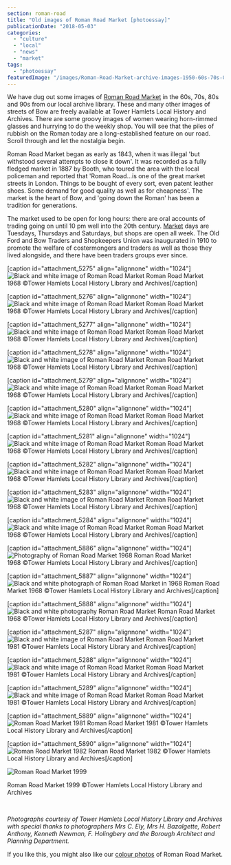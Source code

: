 ```yaml
---
section: roman-road
title: "Old images of Roman Road Market [photoessay]"
publicationDate: "2018-05-03"
categories: 
  - "culture"
  - "local"
  - "news"
  - "market"
tags: 
  - "photoessay"
featuredImage: "/images/Roman-Road-Market-archive-images-1950-60s-70s-05-1.jpg"
---
```


We have dug out some images of [Roman Road Market](https://romanroadlondon.com/roman-road-market-history/) in the 60s, 70s, 80s and 90s from our local archive library. These and many other images of streets of Bow are freely available at Tower Hamlets Local History and Archives. There are some groovy images of women wearing horn-rimmed glasses and hurrying to do the weekly shop. You will see that the piles of rubbish on the Roman today are a long-established feature on our road. Scroll through and let the nostalgia begin.

Roman Road Market began as early as 1843, when it was illegal 'but withstood several attempts to close it down'. It was recorded as a fully fledged market in 1887 by Booth, who toured the area with the local policeman and reported that 'Roman Road...is one of the great market streets in London. Things to be bought of every sort, even patent leather shoes. Some demand for good quality as well as for cheapness'. The market is the heart of Bow, and 'going down the Roman' has been a tradition for generations.

The market used to be open for long hours: there are oral accounts of trading going on until 10 pm well into the 20th century. [Market](https://romanroadlondon.com/market/) days are Tuesdays, Thursdays and Saturdays, but shops are open all week. The Old Ford and Bow Traders and Shopkeepers Union was inaugurated in 1910 to promote the welfare of costermongers and traders as well as those they lived alongside, and there have been traders groups ever since.

\[caption id="attachment\_5275" align="alignnone" width="1024"\]![Black and white image of Roman Road Market](/images/Roman-Road-Market-archive-images-1950-60s-70s-01-1024x724.jpg) Roman Road Market 1968 ©Tower Hamlets Local History Library and Archives\[/caption\]

\[caption id="attachment\_5276" align="alignnone" width="1024"\]![Black and white image of Roman Road Market](/images/Roman-Road-Market-archive-images-1950-60s-70s-02-1024x716.jpg) Roman Road Market 1968 ©Tower Hamlets Local History Library and Archives\[/caption\]

\[caption id="attachment\_5277" align="alignnone" width="1024"\]![Black and white image of Roman Road Market](/images/Roman-Road-Market-archive-images-1950-60s-70s-03-1024x698.jpg) Roman Road Market 1968 ©Tower Hamlets Local History Library and Archives\[/caption\]

\[caption id="attachment\_5278" align="alignnone" width="1024"\]![Black and white image of Roman Road Market](/images/Roman-Road-Market-archive-images-1950-60s-70s-04-1024x729.jpg) Roman Road Market 1968 ©Tower Hamlets Local History Library and Archives\[/caption\]

\[caption id="attachment\_5279" align="alignnone" width="1024"\]![Black and white image of Roman Road Market](/images/Roman-Road-Market-archive-images-1950-60s-70s-05-1024x724.jpg) Roman Road Market 1968 ©Tower Hamlets Local History Library and Archives\[/caption\]

\[caption id="attachment\_5280" align="alignnone" width="1024"\]![Black and white image of Roman Road Market](/images/Roman-Road-Market-archive-images-1950-60s-70s-06-1024x727.jpg) Roman Road Market 1968 ©Tower Hamlets Local History Library and Archives\[/caption\]

\[caption id="attachment\_5281" align="alignnone" width="1024"\]![Black and white image of Roman Road Market](/images/Roman-Road-Market-archive-images-1950-60s-70s-07-1024x795.jpg) Roman Road Market 1968 ©Tower Hamlets Local History Library and Archives\[/caption\]

\[caption id="attachment\_5282" align="alignnone" width="1024"\]![Black and white image of Roman Road Market](/images/Roman-Road-Market-archive-images-1950-60s-70s-08-1024x705.jpg) Roman Road Market 1968 ©Tower Hamlets Local History Library and Archives\[/caption\]

\[caption id="attachment\_5283" align="alignnone" width="1024"\]![Black and white image of Roman Road Market](/images/Roman-Road-Market-archive-images-1950-60s-70s-09-1024x719.jpg) Roman Road Market 1968 ©Tower Hamlets Local History Library and Archives\[/caption\]

\[caption id="attachment\_5284" align="alignnone" width="1024"\]![Black and white image of Roman Road Market](/images/Roman-Road-Market-archive-images-1950-60s-70s-10-1024x752.jpg) Roman Road Market 1968 ©Tower Hamlets Local History Library and Archives\[/caption\]

\[caption id="attachment\_5886" align="alignnone" width="1024"\]![Photography of Roman Road Market 1968](/images/P21405-Roman-Rd-Market-1968-300dpi012-1024x683.jpg) Roman Road Market 1968 ©Tower Hamlets Local History Library and Archives\[/caption\]

\[caption id="attachment\_5887" align="alignnone" width="1024"\]![Black and white photograph of Roman Road Market in 1968](/images/P21411-Roman-Rd-Market-1968-300dpi013-1024x683.jpg) Roman Road Market 1968 ©Tower Hamlets Local History Library and Archives\[/caption\]

\[caption id="attachment\_5888" align="alignnone" width="1024"\]![Black and white photography Roman Road Market](/images/P21412-Roman-Rd-Market-1968-300dpi014-1024x683.jpg) Roman Road Market 1968 ©Tower Hamlets Local History Library and Archives\[/caption\]

\[caption id="attachment\_5287" align="alignnone" width="1024"\]![Black and white image of Roman Road Market](/images/Roman-Road-Market-archive-images-1950-60s-70s-13-1024x653.jpg) Roman Road Market 1981 ©Tower Hamlets Local History Library and Archives\[/caption\]

\[caption id="attachment\_5288" align="alignnone" width="1024"\]![Black and white image of Roman Road Market](/images/Roman-Road-Market-archive-images-1950-60s-70s-14-1024x662.jpg) Roman Road Market 1981 ©Tower Hamlets Local History Library and Archives\[/caption\]

\[caption id="attachment\_5289" align="alignnone" width="1024"\]![Black and white image of Roman Road Market](/images/Roman-Road-Market-archive-images-1950-60s-70s-15-1024x692.jpg) Roman Road Market 1981 ©Tower Hamlets Local History Library and Archives\[/caption\]

\[caption id="attachment\_5889" align="alignnone" width="1024"\]![Roman Road Market 1981](/images/P21419-Roman-Road-Market-corner-Parnell-Road-1981-300dpi017-1024x683.jpg) Roman Road Market 1981 ©Tower Hamlets Local History Library and Archives\[/caption\]

\[caption id="attachment\_5890" align="alignnone" width="1024"\]![Roman Road Market 1982](/images/P21424-Roman-Road-Market-corner-Parnell-Road-1982-3-300dpi018-1024x683.jpg) Roman Road Market 1982 ©Tower Hamlets Local History Library and Archives\[/caption\]

![Roman Road Market 1999](/images/P21451-Roman-Rd-Market-Ladies-Underwear-1999-600dpi016-1024x683.jpg)

Roman Road Market 1999 ©Tower Hamlets Local History Library and Archives

 

_Photographs courtesy of Tower Hamlets Local History Library and Archives with special thanks to photographers Mrs C. Ely, Mrs H. Bazalgette, Robert Anthony, Kenneth Newman, F. Holingbery and the Borough Architect and Planning Department._

If you like this, you might also like our [colour photos](https://romanroadlondon.com/market-old-colour-photos-60s-70s-80s-90s/) of Roman Road Market.
